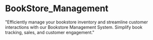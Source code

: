 # BookStore_Management
"Efficiently manage your bookstore inventory and streamline customer interactions with our Bookstore Management System. Simplify book tracking, sales, and customer engagement."
